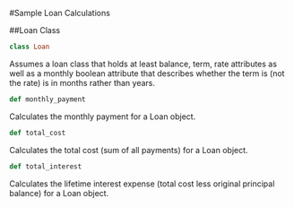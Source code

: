 #Sample Loan Calculations

##Loan Class

```ruby
class Loan
```

Assumes a loan class that holds at least balance, term, rate attributes as well
as a monthly boolean attribute that describes whether the term is (not the rate)
is in months rather than years.

```ruby
def monthly_payment
```

Calculates the monthly payment for a Loan object.

```ruby
def total_cost
```

Calculates the total cost (sum of all payments) for a Loan object.

```ruby
def total_interest
```

Calculates the lifetime interest expense (total cost less original principal
balance) for a Loan object.



